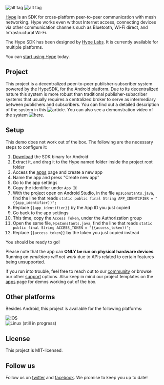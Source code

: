 ![alt tag](https://hypelabs.io/static/img/NQMAnSZ.jpg)
![alt tag](https://hypelabs.io/static/img/logo200x.png)

[Hype](https://hypelabs.io/?r=10) is an SDK for cross-platform peer-to-peer communication with mesh networking. Hype works even without Internet access, connecting devices via other communication channels such as Bluetooth, Wi-Fi direct, and Infrastructural Wi-Fi.

The Hype SDK has been designed by [Hype Labs](http://hypelabs.io/?r=10). It is currently available for multiple platforms.

You can [start using Hype](http://hypelabs.io/?r=10) today.


## Project

This project is a decentralized peer-to-peer publisher-subscriber system powered by the HypeSDK, for the Android platform. Due to its decentralized nature this system is more robust than traditional publisher-subscriber systems that usually requires a centralized broker to serve as intermediary between publishers and subscribers. You can find out a detailed description of the system in this ![article](https://hypelabs.io/). You can also see a demonstration video of the system ![here](https://hypelabs.io/).



## Setup

This demo does not work out of the box. The following are the necessary steps to configure it:

 1. [Download](https://hypelabs.io/downloads/?r=10) the SDK binary for Android
 2. Extract it, and drag it to the Hype named folder inside the project root folder
 3. Access the [apps](https://hypelabs.io/apps/?r=10) page and create a new app
 4. Name the app and press "Create new app"
 5. Go to the app settings
 6. Copy the identifier under `App ID`
 7. With the project open on Android Studio, in the file `HpsConstants.java`, find the line that reads `static public final String APP_IDENTIFIER = "{{app_identifier))";`
 8. Replace `{{app_identifier}}` by the App ID you just copied
 9. Go back to the app settings
 10. This time, copy the `Access Token`, under the Authorization group
 11. Open the same file, `HpsConstants.java`, find the line that reads `static public final String ACCESS_TOKEN = "{{access_token))";`
 12. Replace `{{access_token}}` by the token you just copied instead

You should be ready to go! 

Please note that the app can **ONLY be run on physical hardware devices**. Running on *emulators will not work* due to APIs related to certain features being unsupported.

If you run into trouble, feel free to reach out to our [community](https://hypelabs.io/community/?r=10) or browse our other [support](https://hypelabs.io/support/?r=10) options. Also keep in mind our project templates on the [apps](https://hypelabs.io/apps/?r=10) page for demos working out of the box.

## Other platforms

Besides Android, this project is available for the following platforms:

![iOS](https://github.com/Hype-Labs/pubsub.ios) <br>
![Linux](https://github.com/Hype-Labs/pubsub.linux) (still in progress)

## License

This project is MIT-licensed.

## Follow us

Follow us on [twitter](http://www.twitter.com/hypelabstech) and [facebook](http://www.facebook.com/hypelabs.io). We promise to keep you up to date!
